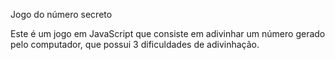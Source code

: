 Jogo do número secreto

Este é um jogo em JavaScript que consiste em adivinhar um número gerado pelo computador, que possui 3 dificuldades de adivinhação.
